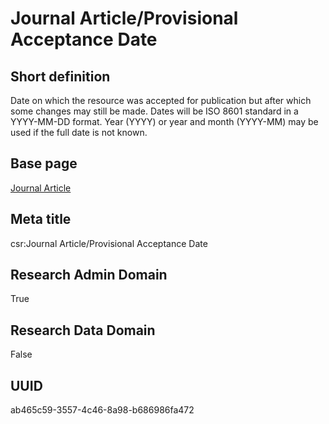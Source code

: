 # Journal Article/Provisional Acceptance Date
## Short definition
Date on which the resource was accepted for publication but after which some changes may still be made. Dates will be ISO 8601 standard in a YYYY-MM-DD format. Year (YYYY) or year and month (YYYY-MM) may be used if the full date is not known.
## Base page
[Journal Article](../../Objects/Journal%20Article.md)
## Meta title
csr:Journal Article/Provisional Acceptance Date
## Research Admin Domain
True
## Research Data Domain
False
## UUID
ab465c59-3557-4c46-8a98-b686986fa472
